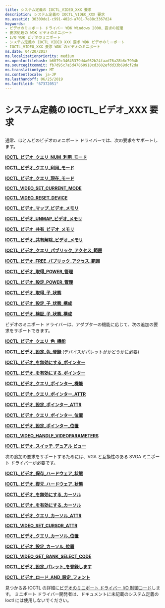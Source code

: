 ```yaml
---
title: システム定義の IOCTL_VIDEO_XXX 要求
description: システム定義の IOCTL_VIDEO_XXX 要求
ms.assetid: 30309de1-c991-402d-a701-7e88c3367d24
keywords:
- ビデオのミニポート ドライバー WDK Windows 2000、要求の処理
- 要求処理の WDK ビデオのミニポート
- I/O WDK ビデオのミニポート
- システム定義の IOCTL_VIDEO_XXX 要求 WDK ビデオのミニポート
- IOCTL_VIDEO_XXX 要求 WDK のビデオのミニポート
ms.date: 04/20/2017
ms.localizationpriority: medium
ms.openlocfilehash: b6079c34645379d4a052b24faad76a28b6c7904b
ms.sourcegitcommit: fb7d95c7a5d47860918cd3602efdd33b69dcf2da
ms.translationtype: MT
ms.contentlocale: ja-JP
ms.lasthandoff: 06/25/2019
ms.locfileid: "67372051"
---
```

# <a name="system-defined-ioctlvideoxxx-requests"></a>システム定義の IOCTL\_ビデオ\_XXX 要求


## <span id="ddk_system_defined_ioctl_video_xxx_requests_gg"></span><span id="DDK_SYSTEM_DEFINED_IOCTL_VIDEO_XXX_REQUESTS_GG"></span>


通常、ほとんどのビデオのミニポート ドライバーでは、次の要求をサポートします。

[**IOCTL\_ビデオ\_クエリ\_NUM\_利用\_モード**](https://docs.microsoft.com/windows-hardware/drivers/ddi/content/ntddvdeo/ni-ntddvdeo-ioctl_video_query_num_avail_modes)

[**IOCTL\_ビデオ\_クエリ\_利用\_モード**](https://docs.microsoft.com/windows-hardware/drivers/ddi/content/ntddvdeo/ni-ntddvdeo-ioctl_video_query_avail_modes)

[**IOCTL\_ビデオ\_クエリ\_現在\_モード**](https://docs.microsoft.com/windows-hardware/drivers/ddi/content/ntddvdeo/ni-ntddvdeo-ioctl_video_query_current_mode)

[**IOCTL\_VIDEO\_SET\_CURRENT\_MODE**](https://docs.microsoft.com/windows-hardware/drivers/ddi/content/ntddvdeo/ni-ntddvdeo-ioctl_video_set_current_mode)

[**IOCTL\_VIDEO\_RESET\_DEVICE**](https://docs.microsoft.com/windows-hardware/drivers/ddi/content/ntddvdeo/ni-ntddvdeo-ioctl_video_reset_device)

[**IOCTL\_ビデオ\_マップ\_ビデオ\_メモリ**](https://docs.microsoft.com/windows-hardware/drivers/ddi/content/ntddvdeo/ni-ntddvdeo-ioctl_video_map_video_memory)

[**IOCTL\_ビデオ\_UNMAP\_ビデオ\_メモリ**](https://docs.microsoft.com/windows-hardware/drivers/ddi/content/ntddvdeo/ni-ntddvdeo-ioctl_video_unmap_video_memory)

[**IOCTL\_ビデオ\_共有\_ビデオ\_メモリ**](https://docs.microsoft.com/windows-hardware/drivers/ddi/content/ntddvdeo/ni-ntddvdeo-ioctl_video_share_video_memory)

[**IOCTL\_ビデオ\_共有解除\_ビデオ\_メモリ**](https://docs.microsoft.com/windows-hardware/drivers/ddi/content/ntddvdeo/ni-ntddvdeo-ioctl_video_unshare_video_memory)

[**IOCTL\_ビデオ\_クエリ\_パブリック\_アクセス\_範囲**](https://docs.microsoft.com/windows-hardware/drivers/ddi/content/ntddvdeo/ni-ntddvdeo-ioctl_video_query_public_access_ranges)

[**IOCTL\_ビデオ\_FREE\_パブリック\_アクセス\_範囲**](https://docs.microsoft.com/windows-hardware/drivers/ddi/content/ntddvdeo/ni-ntddvdeo-ioctl_video_free_public_access_ranges)

[**IOCTL\_ビデオ\_取得\_POWER\_管理**](https://docs.microsoft.com/windows-hardware/drivers/ddi/content/ntddvdeo/ni-ntddvdeo-ioctl_video_get_power_management)

[**IOCTL\_ビデオ\_設定\_POWER\_管理**](https://docs.microsoft.com/windows-hardware/drivers/ddi/content/ntddvdeo/ni-ntddvdeo-ioctl_video_set_power_management)

[**IOCTL\_ビデオ\_取得\_子\_状態**](https://docs.microsoft.com/windows-hardware/drivers/ddi/content/ntddvdeo/ni-ntddvdeo-ioctl_video_get_child_state)

[**IOCTL\_ビデオ\_設定\_子\_状態\_構成**](https://docs.microsoft.com/windows-hardware/drivers/ddi/content/ntddvdeo/ni-ntddvdeo-ioctl_video_set_child_state_configuration)

[**IOCTL\_ビデオ\_検証\_子\_状態\_構成**](https://docs.microsoft.com/windows-hardware/drivers/ddi/content/ntddvdeo/ni-ntddvdeo-ioctl_video_validate_child_state_configuration)

ビデオのミニポート ドライバーは、アダプターの機能に応じて、次の追加の要求をサポートできます。

[**IOCTL\_ビデオ\_クエリ\_色\_機能**](https://docs.microsoft.com/windows-hardware/drivers/ddi/content/ntddvdeo/ni-ntddvdeo-ioctl_video_query_color_capabilities)

[**IOCTL\_ビデオ\_設定\_色\_登録**](https://docs.microsoft.com/windows-hardware/drivers/ddi/content/ntddvdeo/ni-ntddvdeo-ioctl_video_set_color_registers) (デバイスがパレットがかどうかに必要)

[**IOCTL\_ビデオ\_を無効にする\_ポインター**](https://docs.microsoft.com/windows-hardware/drivers/ddi/content/ntddvdeo/ni-ntddvdeo-ioctl_video_disable_pointer)

[**IOCTL\_ビデオ\_を有効にする\_ポインター**](https://docs.microsoft.com/windows-hardware/drivers/ddi/content/ntddvdeo/ni-ntddvdeo-ioctl_video_enable_pointer)

[**IOCTL\_ビデオ\_クエリ\_ポインター\_機能**](https://docs.microsoft.com/windows-hardware/drivers/ddi/content/ntddvdeo/ni-ntddvdeo-ioctl_video_query_pointer_capabilities)

[**IOCTL\_ビデオ\_クエリ\_ポインター\_ATTR**](https://docs.microsoft.com/windows-hardware/drivers/ddi/content/ntddvdeo/ni-ntddvdeo-ioctl_video_query_pointer_attr)

[**IOCTL\_ビデオ\_設定\_ポインター\_ATTR**](https://docs.microsoft.com/windows-hardware/drivers/ddi/content/ntddvdeo/ni-ntddvdeo-ioctl_video_set_pointer_attr)

[**IOCTL\_ビデオ\_クエリ\_ポインター\_位置**](https://docs.microsoft.com/windows-hardware/drivers/ddi/content/ntddvdeo/ni-ntddvdeo-ioctl_video_query_pointer_position)

[**IOCTL\_ビデオ\_設定\_ポインター\_位置**](https://docs.microsoft.com/windows-hardware/drivers/ddi/content/ntddvdeo/ni-ntddvdeo-ioctl_video_set_pointer_position)

[**IOCTL\_VIDEO\_HANDLE\_VIDEOPARAMETERS**](https://docs.microsoft.com/windows-hardware/drivers/ddi/content/ntddvdeo/ni-ntddvdeo-ioctl_video_handle_videoparameters)

[**IOCTL\_ビデオ\_スイッチ\_デュアル ビュー**](https://docs.microsoft.com/windows-hardware/drivers/ddi/content/ntddvdeo/ni-ntddvdeo-ioctl_video_switch_dualview)

次の追加の要求をサポートするためには、VGA と互換性のある SVGA ミニポート ドライバーが必要です。

[**IOCTL\_ビデオ\_保存\_ハードウェア\_状態**](https://docs.microsoft.com/windows-hardware/drivers/ddi/content/ntddvdeo/ni-ntddvdeo-ioctl_video_save_hardware_state)

[**IOCTL\_ビデオ\_復元\_ハードウェア\_状態**](https://docs.microsoft.com/windows-hardware/drivers/ddi/content/ntddvdeo/ni-ntddvdeo-ioctl_video_restore_hardware_state)

[**IOCTL\_ビデオ\_を無効にする\_カーソル**](https://docs.microsoft.com/windows-hardware/drivers/ddi/content/ntddvdeo/ni-ntddvdeo-ioctl_video_disable_cursor)

[**IOCTL\_ビデオ\_を有効にする\_カーソル**](https://docs.microsoft.com/windows-hardware/drivers/ddi/content/ntddvdeo/ni-ntddvdeo-ioctl_video_enable_cursor)

[**IOCTL\_ビデオ\_クエリ\_カーソル\_ATTR**](https://docs.microsoft.com/windows-hardware/drivers/ddi/content/ntddvdeo/ni-ntddvdeo-ioctl_video_query_cursor_attr)

[**IOCTL\_VIDEO\_SET\_CURSOR\_ATTR**](https://docs.microsoft.com/windows-hardware/drivers/ddi/content/ntddvdeo/ni-ntddvdeo-ioctl_video_set_cursor_attr)

[**IOCTL\_ビデオ\_クエリ\_カーソル\_位置**](https://docs.microsoft.com/windows-hardware/drivers/ddi/content/ntddvdeo/ni-ntddvdeo-ioctl_video_query_cursor_position)

[**IOCTL\_ビデオ\_設定\_カーソル\_位置**](https://docs.microsoft.com/windows-hardware/drivers/ddi/content/ntddvdeo/ni-ntddvdeo-ioctl_video_set_cursor_position)

[**IOCTL\_VIDEO\_GET\_BANK\_SELECT\_CODE**](https://docs.microsoft.com/windows-hardware/drivers/ddi/content/ntddvdeo/ni-ntddvdeo-ioctl_video_get_bank_select_code)

[**IOCTL\_ビデオ\_設定\_パレット\_を登録します**](https://docs.microsoft.com/windows-hardware/drivers/ddi/content/ntddvdeo/ni-ntddvdeo-ioctl_video_set_palette_registers)

[**IOCTL\_ビデオ\_ロード\_AND\_設定\_フォント**](https://docs.microsoft.com/windows-hardware/drivers/ddi/content/ntddvdeo/ni-ntddvdeo-ioctl_video_load_and_set_font)

見つかる各 IOCTL の詳細に[ビデオのミニポート ドライバー I/O 制御コード](https://docs.microsoft.com/windows-hardware/drivers/ddi/content/index)します。 ミニポート ドライバー開発者は、ドキュメントに未記載のシステム定義の Ioctl には使用しないでください。

 

 





